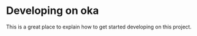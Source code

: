 # Developing on oka

This is a great place to explain how to get started developing on this project.
